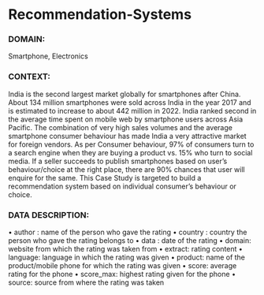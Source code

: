 # Recommendation-Systems

### DOMAIN: 
Smartphone, Electronics
### CONTEXT: 
India is the second largest market globally for smartphones after China. About 134 million smartphones were sold across India
in the year 2017 and is estimated to increase to about 442 million in 2022. India ranked second in the average time spent on mobile web by
smartphone users across Asia Pacific. The combination of very high sales volumes and the average smartphone consumer behaviour has
made India a very attractive market for foreign vendors. As per Consumer behaviour, 97% of consumers turn to a search engine when they
are buying a product vs. 15% who turn to social media. If a seller succeeds to publish smartphones based on user’s behaviour/choice at the
right place, there are 90% chances that user will enquire for the same. This Case Study is targeted to build a recommendation system
based on individual consumer’s behaviour or choice.
### DATA DESCRIPTION:
• author : name of the person who gave the rating
• country : country the person who gave the rating belongs to
• data : date of the rating
• domain: website from which the rating was taken from
• extract: rating content
• language: language in which the rating was given
• product: name of the product/mobile phone for which the rating was given
• score: average rating for the phone
• score_max: highest rating given for the phone
• source: source from where the rating was taken

